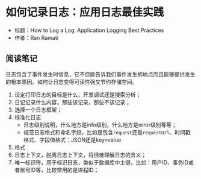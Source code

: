 # 如何记录日志：应用日志最佳实践

- 标题：How to Log a Log: Application Logging Best Practices
- 作者：Ran Ramati

## 阅读笔记

日志包含了事件发生时信息，它不但能告诉我们事件发生的地点而且能够提供发生的根本原因。如何让日志变得可读性强又节约存储空间。

1. 设定打印日志的目标是什么，开发调试还是搜索分析；
2. 日记记录什么内容，那些该记录，那些不该记录；
3. 选择一个日志框架；
4. 标准化日志
    - 日志级别说明，什么地方是info级别，什么地方是error级别等等；
    - 规范日志格式和命名字段，比如是包含`request`还是`requestUrl`、时间戳格式、字段值格式：JSON还是key=value
5. 格式
6. 日志上下文，脱离日志上下文，将很难理解日志的含义；
7. 唯一标识符，用于标识日志，类似于数据库中主键，比如：用户ID、事务ID或者账号ID等，比较常用的是进程ID；